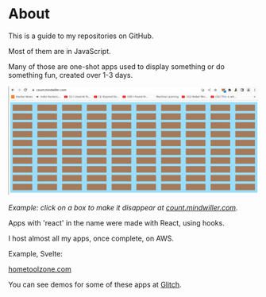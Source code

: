 # About

This is a guide to my repositories on GitHub. 

Most of them are in JavaScript. 

Many of those are one-shot apps used to display something or do something fun, created over 1-3 days.

![view of clicker app](./click_to_disappear.png)

_Example: click on a box to make it disappear at [count.mindwiller.com](https://count.mindwiller.com)._

Apps with 'react' in the name were made with React, using hooks. 

I host almost all my apps, once complete, on AWS.

Example, Svelte:

[hometoolzone.com](https://www.hometoolzone.com/)

You can see demos for some of these apps at [Glitch](https://glitch.com/@julianeon).



